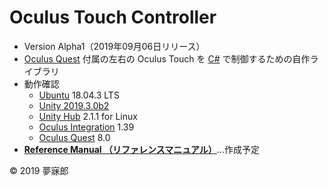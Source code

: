 # Oculus Touch Controller

* Version Alpha1（2019年09月06日リリース）
* [Oculus Quest](https://www.oculus.com/quest/?locale=ja_JP) 付属の左右の Oculus Touch を [C#](https://unity3d.com/jp/learning-c-sharp-in-unity-for-beginners?gq=C%23) で制御するための自作ライブラリ
* 動作確認
    * [Ubuntu](https://www.ubuntulinux.jp/) 18.04.3 LTS
    * [Unity 2019.3.0b2](https://unity3d.com/jp/unity/beta/2019.3)
    * [Unity Hub](https://forum.unity.com/threads/unity-hub-v2-0-0-release.677485/) 2.1.1 for Linux
    * [Oculus Integration](https://assetstore.unity.com/packages/tools/integration/oculus-integration-82022) 1.39
    * [Oculus Quest](https://www.oculus.com/quest/?locale=ja_JP) 8.0
* [**Reference Manual （リファレンスマニュアル）**]()…作成予定

© 2019 夢寐郎